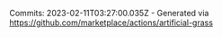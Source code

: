 Commits: 2023-02-11T03:27:00.035Z - Generated via https://github.com/marketplace/actions/artificial-grass
<br>
